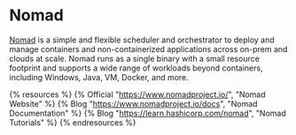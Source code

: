 # Nomad

[Nomad](https://github.com/hashicorp/nomad) is a simple and flexible scheduler and orchestrator to deploy and manage containers and non-containerized applications across on-prem and clouds at scale. Nomad runs as a single binary with a small resource footprint and supports a wide range of workloads beyond containers, including Windows, Java, VM, Docker, and more.

{% resources %}
  {% Official "https://www.nomadproject.io/", "Nomad Website" %}
  {% Blog "https://www.nomadproject.io/docs", "Nomad Documentation" %}
  {% Blog "https://learn.hashicorp.com/nomad", "Nomad Tutorials" %}
{% endresources %}
